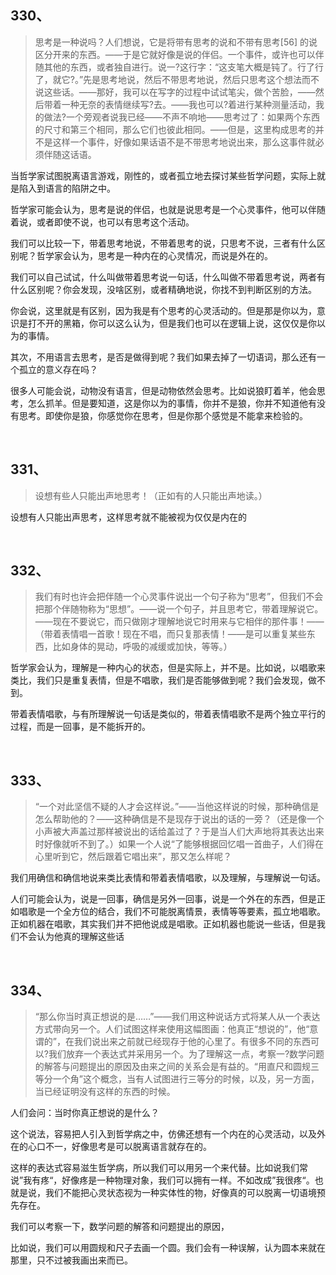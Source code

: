 <h2>330、</h2><blockquote data-pid="XSQs5e-L">思考是一种说吗？人们想说，它是将带有思考的说和不带有思考[56] 的说区分开来的东西。——于是它就好像是说的伴侣。一个事件，或许也可以伴随其他的东西，或者独自进行。说一?这行字：“这支笔大概是钝了。行了行了，就它?。”先是思考地说，然后不带思考地说，然后只思考这个想法而不说这些话。——那好，我可以在写字的过程中试试笔尖，做个苦脸，——然后带着一种无奈的表情继续写?去。——我也可以?着进行某种测量活动，我的做法?一个旁观者说我已经——不声不响地——思考过了：如果两个东西的尺寸和第三个相同，那么它们也彼此相同。——但是，这里构成思考的并不是这样一个事件，好像如果话语不是不带思考地说出来，那么这事件就必须伴随这话语。</blockquote><p data-pid="jA8732Fd">当哲学家试图脱离语言游戏，刚性的，或者孤立地去探讨某些哲学问题，实际上就是陷入到语言的陷阱之中。</p><p data-pid="n7RjUnab">哲学家可能会认为，思考是说的伴侣，也就是说思考是一个心灵事件，他可以伴随着说，或者即使不说，也可以有思考这个活动。</p><p data-pid="32FUCfcf">我们可以比较一下，带着思考地说，不带着思考的说，只思考不说，三者有什么区别呢？哲学家会认为，思考是一种内在的心灵情况，而说是外在的。</p><p data-pid="T_H69ODP">我们可以自己试试，什么叫做带着思考说一句话，什么叫做不带着思考说，两者有什么区别呢？你会发现，没啥区别，或者精确地说，你找不到判断区别的方法。</p><p data-pid="ysPIE6yd">你会说，这里就是有区别，因为我是有个思考的心灵活动的。但是那是你以为，意识是打不开的黑箱，你可以这么认为，但是我们也可以在逻辑上说，这仅仅是你以为的事情。</p><p data-pid="8zSm3HCk">其次，不用语言去思考，是否是做得到呢？我们如果去掉了一切语词，那么还有一个孤立的意义存在吗？</p><p data-pid="aB_E20Pd">很多人可能会说，动物没有语言，但是动物依然会思考。比如说狼盯着羊，他会思考，怎么抓羊。但是要知道，这是你以为的事情，你并不是狼，你并不知道他有没有思考。即使你是狼，你感觉你在思考，但是你那个感觉是不能拿来检验的。</p><p><br></p><h2>331、</h2><blockquote data-pid="GjBP15Pt">设想有些人只能出声地思考！（正如有的人只能出声地读。）</blockquote><p data-pid="0grZW6Zb">设想有人只能出声思考，这样思考就不能被视为仅仅是内在的</p><p><br></p><h2>332、</h2><blockquote data-pid="secAWTBf">我们有时也许会把伴随一个心灵事件说出一个句子称为“思考”，但我们不会把那个伴随物称为“思想”。——说一个句子，并且思考它，带着理解说它。——现在不要说它，而只做刚才理解地说它时用来与它相伴的那件事！——（带着表情唱一首歌！现在不唱，而只复那表情！——是可以重复某些东西，比如身体的晃动，呼吸的减缓或加快，等等。）</blockquote><p data-pid="o4KgxOSk">哲学家会认为，理解是一种内心的状态，但是实际上，并不是。比如说，以唱歌来类比，我们只是重复表情，但是不唱歌，我们是否能够做到呢？我们会发现，做不到。</p><p data-pid="1amaqIci">带着表情唱歌，与有所理解说一句话是类似的，带着表情唱歌不是两个独立平行的过程，而是一回事，是不能拆开的。</p><p><br></p><h2>333、</h2><blockquote data-pid="z7dBBg4k">“一个对此坚信不疑的人才会这样说。”——当他这样说的时候，那种确信是怎么帮助他的？——这种确信是不是现存于说出的话的一旁？（还是像一个小声被大声盖过那样被说出的话给盖过了？于是当人们大声地将其表达出来时好像就听不到了。）如果一个人说“了能够根据回忆唱一首曲子，人们得在心里听到它，然后跟着它唱出来”，那又怎么样呢？</blockquote><p data-pid="-y1-uGem">我们用确信和确信地说来类比表情和带着表情唱歌，以及理解，与理解说一句话。</p><p data-pid="fftDMr0x">人们可能会认为，说是一回事，确信是另外一回事，说是一个外在的东西，但是正如唱歌是一个全方位的结合，我们不可能脱离情景，表情等等要素，孤立地唱歌。正如机器在唱歌，其实我们并不把他说成是唱歌。正如机器也能说一些话，但是我们不会认为他真的理解这些话</p><p><br></p><h2>334、</h2><blockquote data-pid="oWzU35AW">“那么你当时真正想说的是……”——我们用这种说话方式将某人从一个表达方式带向另一个。人们试图这样来使用这幅图画：他真正“想说的”，他“意谓的”，在我们说出来之前就已经现存于他的心里了。有很多不同的东西可以?我们放弃一个表达式并采用另一个。为了理解这一点，考察一?数学问题的解答与问题提出的原因及由来之间的关系会是有益的。“用直尺和圆规三等分一个角”这个概念，当有人试图进行三等分的时候，以及，另一方面，当已经证明没有这样的东西的时候。</blockquote><p data-pid="Dz07bR1z">人们会问：当时你真正想说的是什么？</p><p data-pid="FBOIaJgI">这个说法，容易把人引入到哲学病之中，仿佛还想有一个内在的心灵活动，以及外在的心口不一，好像思考是可以脱离语言就存在的。</p><p data-pid="ZKZt-Stf">这样的表达式容易滋生哲学病，所以我们可以用另一个来代替。比如说我们常说”我有疼“，好像疼是一种物理对象，我们可以拥有一样。不如改成”我很疼“。也就是说，我们不能把心灵状态视为一种实体性的物，好像真的可以脱离一切语境预先存在。</p><p data-pid="SGnN7jVA">我们可以考察一下，数学问题的解答和问题提出的原因，</p><p data-pid="JK-wYQfU">比如说，我们可以用圆规和尺子去画一个圆。我们会有一种误解，认为圆本来就在那里，只不过被我画出来而已。</p><p></p><p></p><p></p>